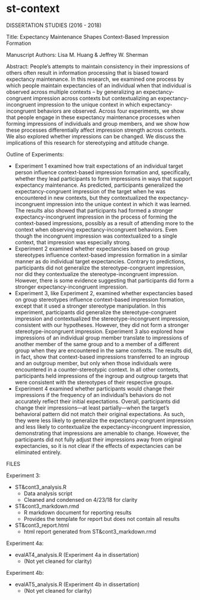 # st-context
DISSERTATION STUDIES (2016 - 2018)

Title: Expectancy Maintenance Shapes Context-Based Impression Formation

Manuscript Authors: Lisa M. Huang & Jeffrey W. Sherman

Abstract:
People’s attempts to maintain consistency in their impressions of others often result in information processing that is biased toward expectancy maintenance. In this research, we examined one process by which people maintain expectancies of an individual when that individual is observed across multiple contexts – by generalizing an expectancy-congruent impression across contexts but contextualizing an expectancy-incongruent impression to the unique context in which expectancy-incongruent behaviors are observed. Across four experiments, we show that people engage in these expectancy maintenance processes when forming impressions of individuals and group members, and we show how these processes differentially affect impression strength across contexts. We also explored whether impressions can be changed. We discuss the implications of this research for stereotyping and attitude change.

Outline of Experiments:
- Experiment 1 examined how trait expectations of an individual target person influence context-based impression formation and, specifically, whether they lead participants to form impressions in ways that support expectancy maintenance. As predicted, participants generalized the expectancy-congruent impression of the target when he was encountered in new contexts, but they contextualized the expectancy-incongruent impression into the unique context in which it was learned. The results also showed that participants had formed a stronger expectancy-incongruent impression in the process of forming the context-based impressions, possibly as a result of attending more to the context when observing expectancy-incongruent behaviors. Even though the incongruent impression was contextualized to a single context, that impression was especially strong.
- Experiment 2 examined whether expectancies based on group stereotypes influence context-based impression formation in a similar manner as do individual target expectancies. Contrary to predictions, participants did not generalize the stereotype-congruent impression, nor did they contextualize the stereotype-incongruent impression. However, there is some evidence suggesting that participants did form a stronger expectancy-incongruent impression. 
- Experiment 3, like Experiment 2, examined whether expectancies based on group stereotypes influence context-based impression formation, except that it used a stronger stereotype manipulation. In this experiment, participants did generalize the stereotype-congruent impression and contextualized the stereotype-incongruent impression, consistent with our hypotheses. However, they did not form a stronger stereotype-incongruent impression. Experiment 3 also explored how impressions of an individual group member translate to impressions of another member of the same group and to a member of a different group when they are encountered in the same contexts. The results did, in fact, show that context-based impressions transferred to an ingroup and an outgroup member, but only when those individuals were encountered in a counter-stereotypic context. In all other contexts, participants held impressions of the ingroup and outgroup targets that were consistent with the stereotypes of their respective groups. 
- Experiment 4 examined whether participants would change their impressions if the frequency of an individual’s behaviors do not accurately reflect their initial expectations. Overall, participants did change their impressions—at least partially—when the target’s behavioral pattern did not match their original expectations. As such, they were less likely to generalize the expectancy-congruent impression and less likely to contextualize the expectancy-incongruent impression, demonstrating that impressions are amenable to change. However, the participants did not fully adjust their impressions away from original expectancies, so it is not clear if the effects of expectancies can be eliminated entirely.

FILES

Experiment 3:
- ST&cont3_analysis.R 
    - Data analysis script
    - Cleaned and condensed on 4/23/18 for clarity
- ST&cont3_markdown.rmd 
    - R markdown document for reporting results
    - Provides the template for report but does not contain all results
- ST&cont3_report.html 
    - html report generated from ST&cont3_markdown.rmd

Experiment 4a:
- evalAT4_analysis.R (Experiment 4a in dissertation)
    - (Not yet cleaned for clarity)

Experiment 4b:
- evalAT5_analysis.R (Experiment 4b in dissertation)
    - (Not yet cleaned for clarity)
